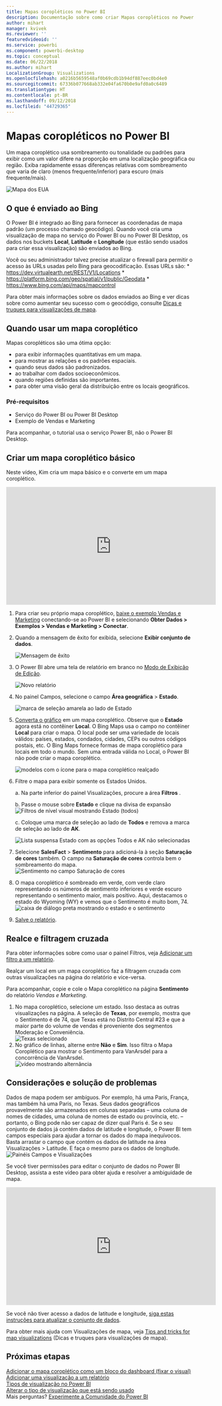 ```yaml
---
title: Mapas coropléticos no Power BI
description: Documentação sobre como criar Mapas coropléticos no Power BI
author: mihart
manager: kvivek
ms.reviewer: ''
featuredvideoid: ''
ms.service: powerbi
ms.component: powerbi-desktop
ms.topic: conceptual
ms.date: 06/22/2018
ms.author: mihart
LocalizationGroup: Visualizations
ms.openlocfilehash: a0216b5659548af0b69cdb1b94df887eec0bd4e0
ms.sourcegitcommit: 67336b077668ab332e04fa670b0e9afd0a0c6489
ms.translationtype: HT
ms.contentlocale: pt-BR
ms.lasthandoff: 09/12/2018
ms.locfileid: "44729365"
---
```

# <a name="filled-maps-choropleths-in-power-bi"></a>Mapas coropléticos no Power BI
Um mapa coroplético usa sombreamento ou tonalidade ou padrões para exibir como um valor difere na proporção em uma localização geográfica ou região.  Exiba rapidamente essas diferenças relativas com sombreamento que varia de claro (menos frequente/inferior) para escuro (mais frequente/mais).    

![Mapa dos EUA](./media/power-bi-visualization-filled-maps-choropleths/large_map.png)

## <a name="what-is-sent-to-bing"></a>O que é enviado ao Bing
O Power BI é integrado ao Bing para fornecer as coordenadas de mapa padrão (um processo chamado geocódigo). Quando você cria uma visualização de mapa no serviço do Power BI ou no Power BI Desktop, os dados nos buckets **Local**, **Latitude** e **Longitude** (que estão sendo usados para criar essa visualização) são enviados ao Bing.

Você ou seu administrador talvez precise atualizar o firewall para permitir o acesso às URLs usadas pelo Bing para geocodificação.  Essas URLs são:
    * https://dev.virtualearth.net/REST/V1/Locations
    * https://platform.bing.com/geo/spatial/v1/public/Geodata
    * https://www.bing.com/api/maps/mapcontrol

Para obter mais informações sobre os dados enviados ao Bing e ver dicas sobre como aumentar seu sucesso com o geocódigo, consulte [Dicas e truques para visualizações de mapa](power-bi-map-tips-and-tricks.md).

## <a name="when-to-use-a-filled-map"></a>Quando usar um mapa coroplético
Mapas coropléticos são uma ótima opção:

* para exibir informações quantitativas em um mapa.
* para mostrar as relações e os padrões espaciais.
* quando seus dados são padronizados.
* ao trabalhar com dados socioeconômicos.
* quando regiões definidas são importantes.
* para obter uma visão geral da distribuição entre os locais geográficos.

### <a name="prerequisites"></a>Pré-requisitos
- Serviço do Power BI ou Power BI Desktop
- Exemplo de Vendas e Marketing

Para acompanhar, o tutorial usa o serviço Power BI, não o Power BI Desktop.

## <a name="create-a-basic-filled-map"></a>Criar um mapa coroplético básico
Neste vídeo, Kim cria um mapa básico e o converte em um mapa coroplético.

<iframe width="560" height="315" src="https://www.youtube.com/embed/ajTPGNpthcg" frameborder="0" allowfullscreen></iframe>


1. Para criar seu próprio mapa coroplético, [baixe o exemplo Vendas e Marketing](../sample-datasets.md) conectando-se ao Power BI e selecionando **Obter Dados \> Exemplos \> Vendas e Marketing \> Conectar**.
2. Quando a mensagem de êxito for exibida, selecione **Exibir conjunto de dados**.

   ![Mensagem de êxito](./media/power-bi-visualization-filled-maps-choropleths/power-bi-view-dataset.png)
3. O Power BI abre uma tela de relatório em branco no [Modo de Exibição de Edição](../service-interact-with-a-report-in-editing-view.md).

    ![Novo relatório](./media/power-bi-visualization-filled-maps-choropleths/power-bi-blank-canvas.png)
4. No painel Campos, selecione o campo **Área geográfica** \> **Estado**.    

   ![marca de seleção amarela ao lado de Estado](./media/power-bi-visualization-filled-maps-choropleths/img002.png)
5. [Converta o gráfico](power-bi-report-change-visualization-type.md) em um mapa coroplético. Observe que o **Estado** agora está no contêiner **Local**. O Bing Maps usa o campo no contêiner **Local** para criar o mapa.  O local pode ser uma variedade de locais válidos: países, estados, condados, cidades, CEPs ou outros códigos postais, etc. O Bing Maps fornece formas de mapa coroplético para locais em todo o mundo. Sem uma entrada válida no Local, o Power BI não pode criar o mapa coroplético.  

   ![modelos com o ícone para o mapa coroplético realçado](./media/power-bi-visualization-filled-maps-choropleths/img003.png)
6. Filtre o mapa para exibir somente os Estados Unidos.

   a.  Na parte inferior do painel Visualizações, procure a área **Filtros** .

   b.  Passe o mouse sobre **Estado** e clique na divisa de expansão  
   ![Filtros de nível visual mostrando Estado (todos)](./media/power-bi-visualization-filled-maps-choropleths/img004.png)

   c.  Coloque uma marca de seleção ao lado de **Todos** e remova a marca de seleção ao lado de **AK**.

   ![Lista suspensa Estado com as opções Todos e AK não selecionadas](./media/power-bi-visualization-filled-maps-choropleths/img005.png)
7. Selecione **SalesFact** \> **Sentimento** para adicioná-la à seção **Saturação de cores** também. O campo na **Saturação de cores** controla bem o sombreamento do mapa.  
   ![Sentimento no campo Saturação de cores](./media/power-bi-visualization-filled-maps-choropleths/power-bi-color-saturation.png)
8. O mapa coroplético é sombreado em verde, com verde claro representando os números de sentimento inferiores e verde escuro representando o sentimento maior, mais positivo.  Aqui, destacamos o estado do Wyoming (WY) e vemos que o Sentimento é muito bom, 74.  
   ![caixa de diálogo preta mostrando o estado e o sentimento](./media/power-bi-visualization-filled-maps-choropleths/img007.png)
9. [Salve o relatório](../service-report-save.md).

## <a name="highlighting-and-cross-filtering"></a>Realce e filtragem cruzada
Para obter informações sobre como usar o painel Filtros, veja [Adicionar um filtro a um relatório](../power-bi-report-add-filter.md).

Realçar um local em um mapa coroplético faz a filtragem cruzada com outras visualizações na página do relatório e vice-versa.

Para acompanhar, copie e cole o Mapa coroplético na página **Sentimento** do relatório *Vendas e Marketing*.

1. No mapa coroplético, selecione um estado.  Isso destaca as outras visualizações na página. A seleção de **Texas**, por exemplo, mostra que o Sentimento é de 74, que Texas está no Distrito Central \#23 e que a maior parte do volume de vendas é proveniente dos segmentos Moderação e Conveniência.   
   ![Texas selecionado](./media/power-bi-visualization-filled-maps-choropleths/img008.png)
2. No gráfico de linhas, alterne entre **Não** e **Sim**. Isso filtra o Mapa Coroplético para mostrar o Sentimento para VanArsdel para a concorrência de VanArsdel.  
   ![vídeo mostrando alternância](./media/power-bi-visualization-filled-maps-choropleths/img009.gif)

## <a name="considerations-and-troubleshooting"></a>Considerações e solução de problemas
Dados de mapa podem ser ambíguos.  Por exemplo, há uma Paris, França, mas também há uma Paris, no Texas. Seus dados geográficos provavelmente são armazenados em colunas separadas – uma coluna de nomes de cidades, uma coluna de nomes de estado ou província, etc. – portanto, o Bing pode não ser capaz de dizer qual Paris é. Se o seu conjunto de dados já contém dados de latitude e longitude, o Power BI tem campos especiais para ajudar a tornar os dados do mapa inequívocos. Basta arrastar o campo que contém os dados de latitude na área Visualizações \> Latitude.  E faça o mesmo para os dados de longitude.  
![Painéis Campos e Visualizações](./media/power-bi-visualization-filled-maps-choropleths/pbi_latitude.png)

Se você tiver permissões para editar o conjunto de dados no Power BI Desktop, assista a este vídeo para obter ajuda e resolver a ambiguidade de mapa.

<iframe width="560" height="315" src="https://www.youtube.com/embed/Co2z9b-s_yM" frameborder="0" allowfullscreen></iframe>

Se você não tiver acesso a dados de latitude e longitude, [siga estas instruções para atualizar o conjunto de dados](https://support.office.com/article/Maps-in-Power-View-8A9B2AF3-A055-4131-A327-85CC835271F7).

Para obter mais ajuda com Visualizações de mapa, veja [Tips and tricks for map visualizations](power-bi-map-tips-and-tricks.md) (Dicas e truques para visualizações de mapa).

## <a name="next-steps"></a>Próximas etapas
[Adicionar o mapa coroplético como um bloco do dashboard (fixar o visual)](../service-dashboard-tiles.md)    
 [Adicionar uma visualização a um relatório](power-bi-report-add-visualizations-i.md)  
 [Tipos de visualização no Power BI](power-bi-visualization-types-for-reports-and-q-and-a.md)    
 [Alterar o tipo de visualização que está sendo usado](power-bi-report-change-visualization-type.md)      
Mais perguntas? [Experimente a Comunidade do Power BI](http://community.powerbi.com/)

